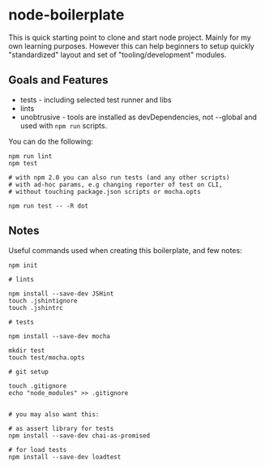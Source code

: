# node-boilerplate

This is quick starting point to clone and start node project. Mainly for my own learning purposes. 
However this can help beginners to setup quickly "standardized" layout and set of "tooling/development" modules.

## Goals and Features 

- tests - including selected test runner and libs 
- lints
- unobtrusive - tools are installed as devDependencies, not --global and used with `npm run` scripts.

You can do the following:

	npm run lint
	npm test

	# with npm 2.0 you can also run tests (and any other scripts) 
	# with ad-hoc params, e.g changing reporter of test on CLI, 
	# without touching package.json scripts or mocha.opts

	npm run test -- -R dot


## Notes 

Useful commands used when creating this boilerplate, and few notes:

	npm init
	
	# lints

	npm install --save-dev JSHint
	touch .jshintignore
	touch .jshintrc

	# tests

	npm install --save-dev mocha

	mkdir test
	touch test/mocha.opts

	# git setup

	touch .gitignore
	echo "node_modules" >> .gitignore


	# you may also want this:

	# as assert library for tests
	npm install --save-dev chai-as-promised

	# for load tests
	npm install --save-dev loadtest